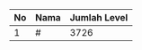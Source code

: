 | No | Nama            | Jumlah Level |
|----|-----------------|--------------|
| 1  | #    |    3726        |
